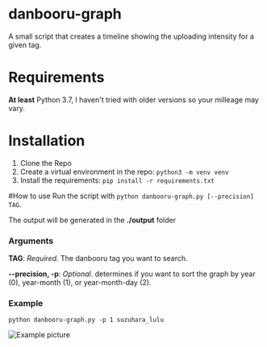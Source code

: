 # danbooru-graph
A small script that creates a timeline showing the uploading intensity for a given tag.

# Requirements
**At least** Python 3.7, I haven't tried with older versions so your milleage may vary.

# Installation
1. Clone the Repo
2. Create a virtual environment in the repo: `python3 -m venv venv`
3. Install the requirements: `pip install -r requirements.txt`

#How to use
Run the script with `python danbooru-graph.py [--precision] TAG`.

The output will be generated in the **./output** folder

### Arguments
**TAG**: _Required._ The danbooru tag you want to search.

**--precision, -p**: _Optional._ determines if you want to sort the graph by year (0), year-month (1), or year-month-day (2).

### Example
`python danbooru-graph.py -p 1 suzuhara_lulu`

![Example picture](https://i.imgur.com/PkmQHcC.png)